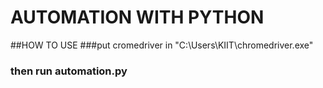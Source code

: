 # AUTOMATION WITH PYTHON

##HOW TO USE
###put cromedriver in "C:\Users\KIIT\chromedriver.exe"
### then run automation.py



